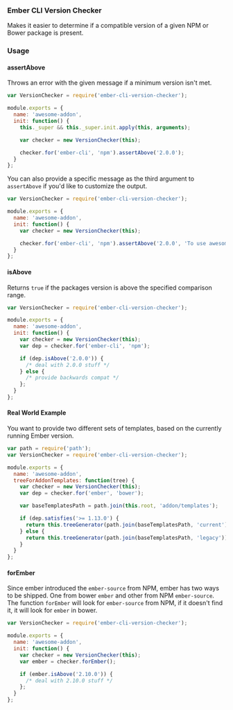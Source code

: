 ### Ember CLI Version Checker

Makes it easier to determine if a compatible version of a given NPM or Bower package is present.

### Usage

#### assertAbove

Throws an error with the given message if a minimum version isn't met.

```javascript
var VersionChecker = require('ember-cli-version-checker');

module.exports = {
  name: 'awesome-addon',
  init: function() {
    this._super && this._super.init.apply(this, arguments); 

    var checker = new VersionChecker(this);

    checker.for('ember-cli', 'npm').assertAbove('2.0.0');
  }
};
```

You can also provide a specific message as the third argument to `assertAbove` if you'd like to customize the output.

```javascript
var VersionChecker = require('ember-cli-version-checker');

module.exports = {
  name: 'awesome-addon',
  init: function() {
    var checker = new VersionChecker(this);

    checker.for('ember-cli', 'npm').assertAbove('2.0.0', 'To use awesome-addon you must have ember-cli 2.0.0');
  }
};
```

#### isAbove

Returns `true` if the packages version is above the specified comparison range.

```javascript
var VersionChecker = require('ember-cli-version-checker');

module.exports = {
  name: 'awesome-addon',
  init: function() {
    var checker = new VersionChecker(this);
    var dep = checker.for('ember-cli', 'npm');

    if (dep.isAbove('2.0.0')) {
      /* deal with 2.0.0 stuff */
    } else {
      /* provide backwards compat */
    };
  }
};
```

#### Real World Example

You want to provide two different sets of templates, based on the currently running Ember version.

```javascript
var path = require('path');
var VersionChecker = require('ember-cli-version-checker');

module.exports = {
  name: 'awesome-addon',
  treeForAddonTemplates: function(tree) {
    var checker = new VersionChecker(this);
    var dep = checker.for('ember', 'bower');

    var baseTemplatesPath = path.join(this.root, 'addon/templates');

    if (dep.satisfies('>= 1.13.0') {
      return this.treeGenerator(path.join(baseTemplatesPath, 'current'));
    } else {
      return this.treeGenerator(path.join(baseTemplatesPath, 'legacy'));
    }
  }
};
```

#### forEmber

Since ember introduced the `ember-source` from NPM, ember has two ways to be
shipped. One from bower `ember` and other from NPM `ember-source`. The
function `forEmber` will look for `ember-source` from NPM, if it doesn't
find it, it will look for `ember` in bower.

```javascript
var VersionChecker = require('ember-cli-version-checker');

module.exports = {
  name: 'awesome-addon',
  init: function() {
    var checker = new VersionChecker(this);
    var ember = checker.forEmber();

    if (ember.isAbove('2.10.0')) {
      /* deal with 2.10.0 stuff */
    };
  }
};
```
